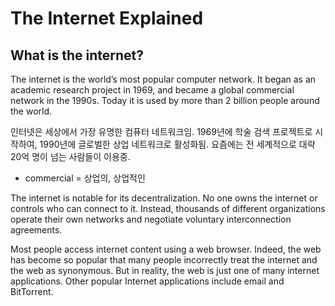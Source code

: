 # The Internet Explained

## What is the internet?

The internet is the world’s most popular computer network. It began as an academic research project in 1969, and became a global commercial network in the 1990s. Today it is used by more than 2 billion people around the world.

인터넷은 세상에서 가장 유명한 컴퓨터 네트워크임. 1969년에 학술 검색 프로젝트로 시작하여, 1990년에 글로벌한 상업 네트워크로 활성화됨. 요즘에는 전 세계적으로 대략 20억 명이 넘는 사람들이 이용중.

* commercial = 상업의, 상업적인

The internet is notable for its decentralization. No one owns the internet or controls who can connect to it. Instead, thousands of different organizations operate their own networks and negotiate voluntary interconnection agreements.



Most people access internet content using a web browser. Indeed, the web has become so popular that many people incorrectly treat the internet and the web as synonymous. But in reality, the web is just one of many internet applications. Other popular Internet applications include email and BitTorrent.